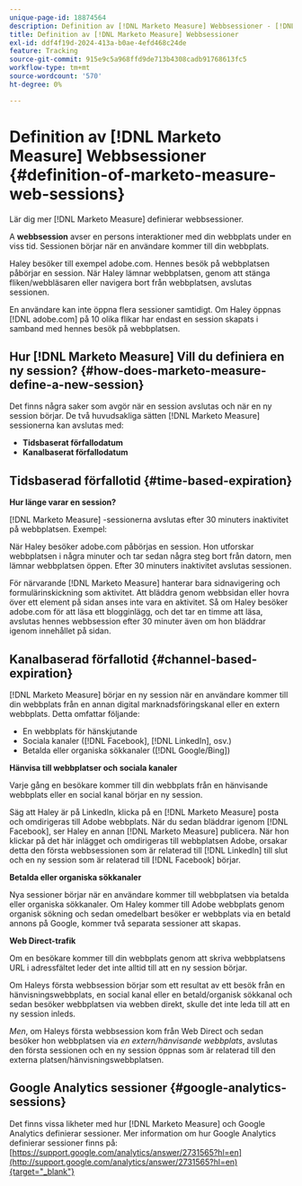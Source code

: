 ```yaml
---
unique-page-id: 18874564
description: Definition av [!DNL Marketo Measure] Webbsessioner - [!DNL Marketo Measure]
title: Definition av [!DNL Marketo Measure] Webbsessioner
exl-id: ddf4f19d-2024-413a-b0ae-4efd468c24de
feature: Tracking
source-git-commit: 915e9c5a968ffd9de713b4308cadb91768613fc5
workflow-type: tm+mt
source-wordcount: '570'
ht-degree: 0%

---
```


# Definition av [!DNL Marketo Measure] Webbsessioner {#definition-of-marketo-measure-web-sessions}

Lär dig mer [!DNL Marketo Measure] definierar webbsessioner.

A **webbsession** avser en persons interaktioner med din webbplats under en viss tid. Sessionen börjar när en användare kommer till din webbplats.

Haley besöker till exempel adobe.com. Hennes besök på webbplatsen påbörjar en session. När Haley lämnar webbplatsen, genom att stänga fliken/webbläsaren eller navigera bort från webbplatsen, avslutas sessionen.

En användare kan inte öppna flera sessioner samtidigt. Om Haley öppnas [!DNL adobe.com] på 10 olika flikar har endast en session skapats i samband med hennes besök på webbplatsen.

## Hur [!DNL Marketo Measure] Vill du definiera en ny session? {#how-does-marketo-measure-define-a-new-session}

Det finns några saker som avgör när en session avslutas och när en ny session börjar. De två huvudsakliga sätten [!DNL Marketo Measure] sessionerna kan avslutas med:

* **Tidsbaserat förfallodatum**
* **Kanalbaserat förfallodatum**

## Tidsbaserad förfallotid {#time-based-expiration}

**Hur länge varar en session?**

[!DNL Marketo Measure] -sessionerna avslutas efter 30 minuters inaktivitet på webbplatsen. Exempel:

När Haley besöker adobe.com påbörjas en session. Hon utforskar webbplatsen i några minuter och tar sedan några steg bort från datorn, men lämnar webbplatsen öppen. Efter 30 minuters inaktivitet avslutas sessionen.

För närvarande [!DNL Marketo Measure] hanterar bara sidnavigering och formulärinskickning som aktivitet. Att bläddra genom webbsidan eller hovra över ett element på sidan anses inte vara en aktivitet. Så om Haley besöker adobe.com för att läsa ett blogginlägg, och det tar en timme att läsa, avslutas hennes webbsession efter 30 minuter även om hon bläddrar igenom innehållet på sidan.

## Kanalbaserad förfallotid {#channel-based-expiration}

[!DNL Marketo Measure] börjar en ny session när en användare kommer till din webbplats från en annan digital marknadsföringskanal eller en extern webbplats. Detta omfattar följande:

* En webbplats för hänskjutande
* Sociala kanaler ([!DNL Facebook], [!DNL LinkedIn], osv.)
* Betalda eller organiska sökkanaler ([!DNL Google/Bing])

**Hänvisa till webbplatser och sociala kanaler**

Varje gång en besökare kommer till din webbplats från en hänvisande webbplats eller en social kanal börjar en ny session.

Säg att Haley är på LinkedIn, klicka på en [!DNL Marketo Measure] posta och omdirigeras till Adobe webbplats. När du sedan bläddrar igenom [!DNL Facebook], ser Haley en annan [!DNL Marketo Measure] publicera. När hon klickar på det här inlägget och omdirigeras till webbplatsen Adobe, orsakar detta den första webbsessionen som är relaterad till [!DNL LinkedIn] till slut och en ny session som är relaterad till [!DNL Facebook] börjar.

**Betalda eller organiska sökkanaler**

Nya sessioner börjar när en användare kommer till webbplatsen via betalda eller organiska sökkanaler. Om Haley kommer till Adobe webbplats genom organisk sökning och sedan omedelbart besöker er webbplats via en betald annons på Google, kommer två separata sessioner att skapas.

**Web Direct-trafik**

Om en besökare kommer till din webbplats genom att skriva webbplatsens URL i adressfältet leder det inte alltid till att en ny session börjar.

Om Haleys första webbsession börjar som ett resultat av ett besök från en hänvisningswebbplats, en social kanal eller en betald/organisk sökkanal och sedan besöker webbplatsen via webben direkt, skulle det inte leda till att en ny session inleds.

_Men_, om Haleys första webbsession kom från Web Direct och sedan besöker hon webbplatsen via _en extern/hänvisande webbplats_, avslutas den första sessionen och en ny session öppnas som är relaterad till den externa platsen/hänvisningswebbplatsen.

## Google Analytics sessioner {#google-analytics-sessions}

Det finns vissa likheter med hur [!DNL Marketo Measure] och Google Analytics definierar sessioner. Mer information om hur Google Analytics definierar sessioner finns på: [https://support.google.com/analytics/answer/2731565?hl=en](http://support.google.com/analytics/answer/2731565?hl=en){target="_blank"}
